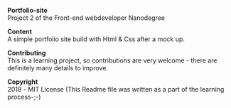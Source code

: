 **Portfolio-site**<br>
Project 2 of the Front-end webdeveloper Nanodegree

**Content**<br>
A simple portfolio site build with Html & Css after a mock up.

**Contributing**<br>
This is a learning project, so contributions are very welcome - there are definitely many details to improve.

**Copyright**<br>
2018 - MIT License 
(This Readme file was written as a part of the learning process-;-) 

